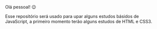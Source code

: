 Olá pessoal! 😉

Esse repositório será usado para upar alguns estudos básidos de JavaScript, a primeiro momento terão alguns estudos de HTML e CSS3. 